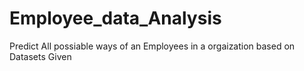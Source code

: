 # Employee_data_Analysis
Predict All possiable ways of an Employees in a orgaization based on Datasets Given
